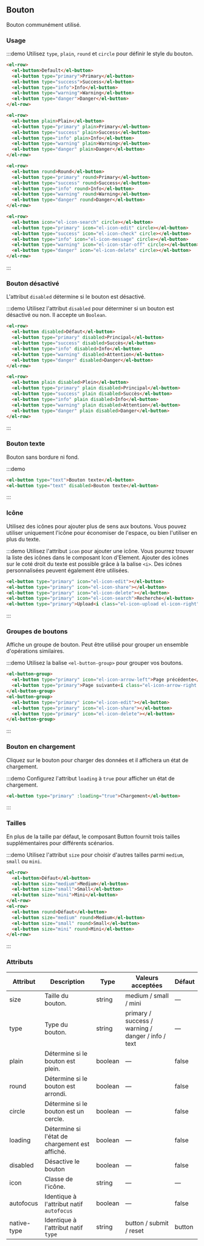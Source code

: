 <style>
  .demo-box.demo-button {
    .el-row {
      margin-bottom: 20px;

      &:last-child {
        margin-bottom: 0;
      }
    }
    .el-button + .el-button {
      margin-left: 10px;
    }
    .el-button-group {
      .el-button + .el-button {
        margin-left: 0;
      }

      & + .el-button-group {
        margin-left: 10px;
      }
    }
  }
</style>

## Bouton

Bouton communément utilisé.

### Usage

:::demo Utilisez `type`, `plain`, `round` et `circle` pour définir le style du bouton.

```html
<el-row>
  <el-button>Default</el-button>
  <el-button type="primary">Primary</el-button>
  <el-button type="success">Success</el-button>
  <el-button type="info">Info</el-button>
  <el-button type="warning">Warning</el-button>
  <el-button type="danger">Danger</el-button>
</el-row>

<el-row>
  <el-button plain>Plain</el-button>
  <el-button type="primary" plain>Primary</el-button>
  <el-button type="success" plain>Success</el-button>
  <el-button type="info" plain>Info</el-button>
  <el-button type="warning" plain>Warning</el-button>
  <el-button type="danger" plain>Danger</el-button>
</el-row>

<el-row>
  <el-button round>Round</el-button>
  <el-button type="primary" round>Primary</el-button>
  <el-button type="success" round>Success</el-button>
  <el-button type="info" round>Info</el-button>
  <el-button type="warning" round>Warning</el-button>
  <el-button type="danger" round>Danger</el-button>
</el-row>

<el-row>
  <el-button icon="el-icon-search" circle></el-button>
  <el-button type="primary" icon="el-icon-edit" circle></el-button>
  <el-button type="success" icon="el-icon-check" circle></el-button>
  <el-button type="info" icon="el-icon-message" circle></el-button>
  <el-button type="warning" icon="el-icon-star-off" circle></el-button>
  <el-button type="danger" icon="el-icon-delete" circle></el-button>
</el-row>
```
:::

### Bouton désactivé

L'attribut `disabled` détermine si le bouton est désactivé.

:::demo Utilisez l'attribut `disabled` pour déterminer si un bouton est désactivé ou non. Il accepte un `Boolean`.

```html
<el-row>
  <el-button disabled>Défaut</el-button>
  <el-button type="primary" disabled>Principal</el-button>
  <el-button type="success" disabled>Succès</el-button>
  <el-button type="info" disabled>Info</el-button>
  <el-button type="warning" disabled>Attention</el-button>
  <el-button type="danger" disabled>Danger</el-button>
</el-row>

<el-row>
  <el-button plain disabled>Plein</el-button>
  <el-button type="primary" plain disabled>Principal</el-button>
  <el-button type="success" plain disabled>Succès</el-button>
  <el-button type="info" plain disabled>Info</el-button>
  <el-button type="warning" plain disabled>Attention</el-button>
  <el-button type="danger" plain disabled>Danger</el-button>
</el-row>
```
:::

### Bouton texte

Bouton sans bordure ni fond.

:::demo
```html
<el-button type="text">Bouton texte</el-button>
<el-button type="text" disabled>Bouton texte</el-button>
```
:::

### Icône

Utilisez des icônes pour ajouter plus de sens aux boutons. Vous pouvez utiliser uniquement l'icône pour économiser de l'espace, ou bien l'utiliser en plus du texte.

:::demo Utilisez l'attribut `icon` pour ajouter une icône. Vous pourrez trouver la liste des icônes dans le composant Icon d'Element. Ajouter des icônes sur le coté droit du texte est possible grâce à la balise `<i>`. Des icônes personnalisées peuvent également être utilisées.

```html
<el-button type="primary" icon="el-icon-edit"></el-button>
<el-button type="primary" icon="el-icon-share"></el-button>
<el-button type="primary" icon="el-icon-delete"></el-button>
<el-button type="primary" icon="el-icon-search">Recherche</el-button>
<el-button type="primary">Upload<i class="el-icon-upload el-icon-right"></i></el-button>
```
:::

### Groupes de boutons

Affiche un groupe de bouton. Peut être utilisé pour grouper un ensemble d'opérations similaires.

:::demo Utilisez la balise `<el-button-group>` pour grouper vos boutons.

```html
<el-button-group>
  <el-button type="primary" icon="el-icon-arrow-left">Page précédente</el-button>
  <el-button type="primary">Page suivante<i class="el-icon-arrow-right el-icon-right"></i></el-button>
</el-button-group>
<el-button-group>
  <el-button type="primary" icon="el-icon-edit"></el-button>
  <el-button type="primary" icon="el-icon-share"></el-button>
  <el-button type="primary" icon="el-icon-delete"></el-button>
</el-button-group>
```
:::

### Bouton en chargement

Cliquez sur le bouton pour charger des données et il affichera un état de chargement.

:::demo Configurez l'attribut `loading` à `true` pour afficher un état de chargement.

```html
<el-button type="primary" :loading="true">Chargement</el-button>
```
:::

### Tailles

En plus de la taille par défaut, le composant Button fournit trois tailles supplémentaires pour différents scénarios.

:::demo Utilisez l'attribut `size` pour choisir d'autres tailles parmi `medium`, `small` ou `mini`.

```html
<el-row>
  <el-button>Défaut</el-button>
  <el-button size="medium">Medium</el-button>
  <el-button size="small">Small</el-button>
  <el-button size="mini">Mini</el-button>
</el-row>
<el-row>
  <el-button round>Défaut</el-button>
  <el-button size="medium" round>Medium</el-button>
  <el-button size="small" round>Small</el-button>
  <el-button size="mini" round>Mini</el-button>
</el-row>
```
:::

### Attributs
| Attribut      | Description    | Type      | Valeurs acceptées       | Défaut   |
|---------- |-------- |---------- |-------------  |-------- |
| size     | Taille du bouton.   | string  |   medium / small / mini            |    —     |
| type     | Type du bouton.   | string    |   primary / success / warning / danger / info / text |     —    |
| plain     | Détermine si le bouton est plein.   | boolean    | — | false   |
| round     | Détermine si le bouton est arrondi.   | boolean    | — | false   |
| circle     | Détermine si le bouton est un cercle.   | boolean    | — | false   |
| loading   | Détermine si l'état de chargement est affiché.   | boolean    | — | false   |
| disabled  | Désactive le bouton    | boolean   | —   | false   |
| icon  | Classe de l'icône. | string   |  —  |  —  |
| autofocus  | Identique à l'attribut natif `autofocus` | boolean   |  —  |  false  |
| native-type | Identique à l'attribut natif `type` | string | button / submit / reset | button |
